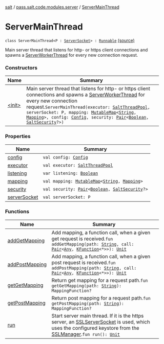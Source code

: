 [salt](../../index.md) / [pass.salt.code.modules.server](../index.md) / [ServerMainThread](./index.md)

# ServerMainThread

`class ServerMainThread<P : `[`ServerSocket`](https://docs.oracle.com/javase/6/docs/api/java/net/ServerSocket.html)`> : `[`Runnable`](https://docs.oracle.com/javase/6/docs/api/java/lang/Runnable.html) [(source)](https://github.com/kurbaniec-tgm/salt/tree/master/code/modules/server/ServerMainThread.kt#L17)

Main server thread that listens for http- or https client connections and spawns a [ServerWorkerThread](../-server-worker-thread/index.md)
for every new connection request.

### Constructors

| Name | Summary |
|---|---|
| [&lt;init&gt;](-init-.md) | Main server thread that listens for http- or https client connections and spawns a [ServerWorkerThread](../-server-worker-thread/index.md) for every new connection request.`ServerMainThread(executor: `[`SaltThreadPool`](../../pass.salt.code.modules/-salt-thread-pool/index.md)`, serverSocket: P, mapping: `[`MutableMap`](https://kotlinlang.org/api/latest/jvm/stdlib/kotlin.collections/-mutable-map/index.html)`<`[`String`](https://kotlinlang.org/api/latest/jvm/stdlib/kotlin/-string/index.html)`, `[`Mapping`](../../pass.salt.code.modules.server.mapping/-mapping/index.md)`>, config: `[`Config`](../../pass.salt.code.loader.config/-config/index.md)`, security: `[`Pair`](https://kotlinlang.org/api/latest/jvm/stdlib/kotlin/-pair/index.html)`<`[`Boolean`](https://kotlinlang.org/api/latest/jvm/stdlib/kotlin/-boolean/index.html)`, `[`SaltSecurity`](../../pass.salt.code.modules.server.security/-salt-security/index.md)`?>)` |

### Properties

| Name | Summary |
|---|---|
| [config](config.md) | `val config: `[`Config`](../../pass.salt.code.loader.config/-config/index.md) |
| [executor](executor.md) | `val executor: `[`SaltThreadPool`](../../pass.salt.code.modules/-salt-thread-pool/index.md) |
| [listening](listening.md) | `var listening: `[`Boolean`](https://kotlinlang.org/api/latest/jvm/stdlib/kotlin/-boolean/index.html) |
| [mapping](mapping.md) | `val mapping: `[`MutableMap`](https://kotlinlang.org/api/latest/jvm/stdlib/kotlin.collections/-mutable-map/index.html)`<`[`String`](https://kotlinlang.org/api/latest/jvm/stdlib/kotlin/-string/index.html)`, `[`Mapping`](../../pass.salt.code.modules.server.mapping/-mapping/index.md)`>` |
| [security](security.md) | `val security: `[`Pair`](https://kotlinlang.org/api/latest/jvm/stdlib/kotlin/-pair/index.html)`<`[`Boolean`](https://kotlinlang.org/api/latest/jvm/stdlib/kotlin/-boolean/index.html)`, `[`SaltSecurity`](../../pass.salt.code.modules.server.security/-salt-security/index.md)`?>` |
| [serverSocket](server-socket.md) | `val serverSocket: P` |

### Functions

| Name | Summary |
|---|---|
| [addGetMapping](add-get-mapping.md) | Add mapping, a function call, when a given get request is received.`fun addGetMapping(path: `[`String`](https://kotlinlang.org/api/latest/jvm/stdlib/kotlin/-string/index.html)`, call: `[`Pair`](https://kotlinlang.org/api/latest/jvm/stdlib/kotlin/-pair/index.html)`<`[`Any`](https://kotlinlang.org/api/latest/jvm/stdlib/kotlin/-any/index.html)`, `[`KFunction`](https://kotlinlang.org/api/latest/jvm/stdlib/kotlin.reflect/-k-function/index.html)`<*>>): `[`Unit`](https://kotlinlang.org/api/latest/jvm/stdlib/kotlin/-unit/index.html) |
| [addPostMapping](add-post-mapping.md) | Add mapping, a function call, when a given post request is received.`fun addPostMapping(path: `[`String`](https://kotlinlang.org/api/latest/jvm/stdlib/kotlin/-string/index.html)`, call: `[`Pair`](https://kotlinlang.org/api/latest/jvm/stdlib/kotlin/-pair/index.html)`<`[`Any`](https://kotlinlang.org/api/latest/jvm/stdlib/kotlin/-any/index.html)`, `[`KFunction`](https://kotlinlang.org/api/latest/jvm/stdlib/kotlin.reflect/-k-function/index.html)`<*>>): `[`Unit`](https://kotlinlang.org/api/latest/jvm/stdlib/kotlin/-unit/index.html) |
| [getGetMapping](get-get-mapping.md) | Return get mapping for a request path.`fun getGetMapping(path: `[`String`](https://kotlinlang.org/api/latest/jvm/stdlib/kotlin/-string/index.html)`): MappingFunction?` |
| [getPostMapping](get-post-mapping.md) | Return post mapping for a request path.`fun getPostMapping(path: `[`String`](https://kotlinlang.org/api/latest/jvm/stdlib/kotlin/-string/index.html)`): MappingFunction?` |
| [run](run.md) | Start server main thread. If it is the https server, an [SSLServerSocket](https://docs.oracle.com/javase/6/docs/api/javax/net/ssl/SSLServerSocket.html) is used, which uses the configured keystore from the [SSLManager](../../pass.salt.code.modules.server.encryption/-s-s-l-manager/index.md).`fun run(): `[`Unit`](https://kotlinlang.org/api/latest/jvm/stdlib/kotlin/-unit/index.html) |
